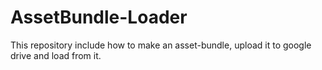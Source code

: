 # AssetBundle-Loader
This repository include how to make an asset-bundle, upload it to google drive and load from it.
